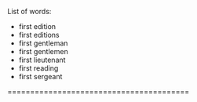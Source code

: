 List of words:
- first edition
- first editions
- first gentleman
- first gentlemen
- first lieutenant
- first reading
- first sergeant

========================================
